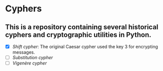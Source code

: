 # Cyphers
## This is a repository containing several historical cyphers and cryptographic utilities in Python. 

 - [x] *Shift cypher*: The original Caesar cypher used the key 3 for encrypting messages.
 - [ ] *Substitution cypher*
 - [ ] *Vigenère cypher*
